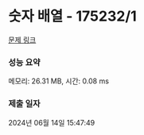 # 숫자 배열 - 175232/1 

[문제 링크](https://level.goorm.io/exam/175232/%EC%88%AB%EC%9E%90-%EB%B0%B0%EC%97%B4/quiz/1) 

### 성능 요약

메모리: 26.31 MB, 시간: 0.08 ms

### 제출 일자

2024년 06월 14일 15:47:49

